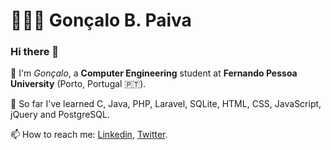 
# 👨🏽‍💻 Gonçalo B. Paiva

### Hi there 👋

🔭 I'm *Gonçalo*, a **Computer Engineering** student at **Fernando Pessoa University** (Porto, Portugal 🇵🇹).

🌱 So far I've learned C, Java, PHP, Laravel, SQLite, HTML, CSS, JavaScript, jQuery and PostgreSQL.

📫 How to reach me: [Linkedin](https://www.linkedin.com/in/goncalopaiva00/), [Twitter](https://www.twitter.com/goncalopaiva10/).



<!--
**goncalopaiva/goncalopaiva** is a ✨ _special_ ✨ repository because its `README.md` (this file) appears on your GitHub profile.

Here are some ideas to get you started:

- 🔭 I’m currently working on ...
- 🌱 I’m currently learning ...
- 👯 I’m looking to collaborate on ...
- 🤔 I’m looking for help with ...
- 💬 Ask me about ...
- 📫 How to reach me: ...
- 😄 Pronouns: ...
- ⚡ Fun fact: ...
-->


